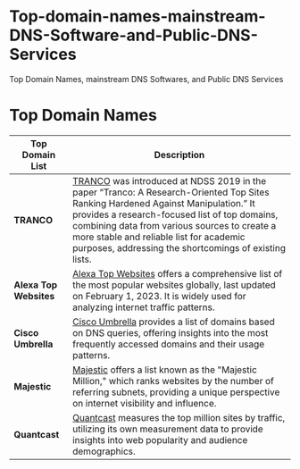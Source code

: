 # Top-domain-names-mainstream-DNS-Software-and-Public-DNS-Services
Top Domain Names, mainstream DNS Softwares, and Public DNS Services



# Top Domain Names

| Top Domain List           | Description                                                                                                                                                                                                 |
|---------------------|-------------------------------------------------------------------------------------------------------------------------------------------------------------------------------------------------------------|
| **TRANCO**          | [TRANCO](https://tranco-list.eu/) was introduced at NDSS 2019 in the paper “Tranco: A Research-Oriented Top Sites Ranking Hardened Against Manipulation.” It provides a research-focused list of top domains, combining data from various sources to create a more stable and reliable list for academic purposes, addressing the shortcomings of existing lists. |
| **Alexa Top Websites** | [Alexa Top Websites](https://www.expireddomains.net/alexa-top-websites/) offers a comprehensive list of the most popular websites globally, last updated on February 1, 2023. It is widely used for analyzing internet traffic patterns. |
| **Cisco Umbrella**  | [Cisco Umbrella](https://umbrella-static.s3-us-west-1.amazonaws.com/index.html) provides a list of domains based on DNS queries, offering insights into the most frequently accessed domains and their usage patterns. |
| **Majestic**        | [Majestic](https://majestic.com/reports/majestic-million) offers a list known as the "Majestic Million," which ranks websites by the number of referring subnets, providing a unique perspective on internet visibility and influence. |
| **Quantcast**       | [Quantcast](https://trends.builtwith.com/websitelist/Quantcast-Measurement/Top-Million-Sites-by-Traffic) measures the top million sites by traffic, utilizing its own measurement data to provide insights into web popularity and audience demographics. |
